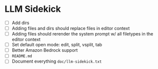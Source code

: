 # LLM Sidekick
- [ ] Add dirs
- [ ] Adding files and dirs should replace files in editor context
- [ ] Adding files should rerender the system prompt w/ all filetypes in the editor context
- [ ] Set default open mode: edit, split, vsplit, tab
- [ ] Better Amazon Bedrock support
- [ ] `README.md`
- [ ] Document everything `doc/llm-sidekick.txt`
